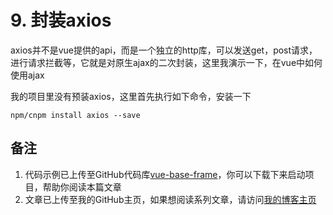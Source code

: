# 9. 封装axios

axios并不是vue提供的api，而是一个独立的http库，可以发送get，post请求，进行请求拦截等，它就是对原生ajax的二次封装，这里我演示一下，在vue中如何使用ajax

我的项目里没有预装axios，这里首先执行如下命令，安装一下
```
npm/cnpm install axios --save
```

## 备注
1. 代码示例已上传至GitHub代码库[vue-base-frame](https://github.com/darenone/vue-base-frame)，你可以下载下来启动项目，帮助你阅读本篇文章
2. 文章已上传至我的GitHub主页，如果想阅读系列文章，请访问[我的博客主页](https://darenone.github.io/zongqiang-bookmarks/)
<style>
    .page p, div, ol {
        font-size: 14px;
    }
</style>